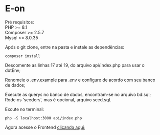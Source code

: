# E-on

Pré requisitos: <br/>
PHP >= 8.1 <br/>
Composer >= 2.5.7 <br/>
Mysql >= 8.0.35


Após o git clone, entre na pasta e instale as dependências: 

    composer install

Descomente as linhas 17 até 19, do arquivo api/index.php para usar o dotEnv;

Renomeie o .env.example para .env e configure de acordo com seu banco de dados;

Execute as querys no banco de dados, encontram-se no arquivo bd.sql;
Rode os 'seeders', mas é opcional, arquivo seed.sql.

Excute no terminal:

    php -S localhost:3000 api/index.php

Agora acesse o Frontend [clicando aqui](https://github.com/tunim73/frontend_from_api-php-puro);